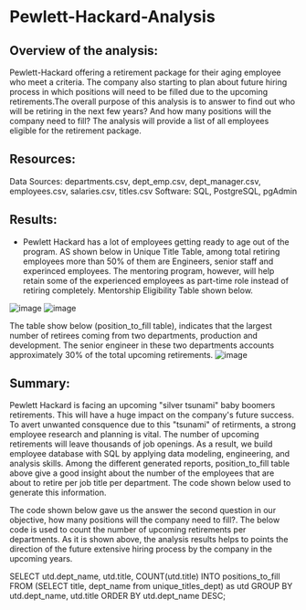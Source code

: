 # Pewlett-Hackard-Analysis

## Overview of the analysis: 
Pewlett-Hackard offering a retirement package for their aging employee who meet a criteria. The company also starting to plan about future hiring process in which positions will need to be filled due to the upcoming retirements.The overall purpose of this analysis is to answer to find out who will be retiring in the next few years? And how many positions will the company need to fill? The analysis will provide a list of all employees eligible for the retirement package.

## Resources: 
Data Sources: departments.csv, dept_emp.csv, dept_manager.csv, employees.csv, salaries.csv, titles.csv
Software: SQL, PostgreSQL, pgAdmin


## Results: 
* Pewlett Hackard has a lot of employees getting ready to age out of the program. AS shown below in Unique Title Table, among total retiring employees more than 50% of them are Engineers, senior staff and experinced employees. The mentoring program, however, will help retain some of the experienced employees as part-time role instead of retiring completely. Mentorship Eligibility Table shown below.

![image](https://user-images.githubusercontent.com/114262970/203775948-213ca94b-044a-423b-b668-67bc9e2441be.png) ![image](https://user-images.githubusercontent.com/114262970/203778805-b376ea51-197f-4d96-bb72-10f036dcb7d0.png)

The table show below (position_to_fill table), indicates that the largest number of retirees coming from two departments, production and development. The senior engineer in these two departments accounts approximately 30% of the total upcoming retirements.
![image](https://user-images.githubusercontent.com/114262970/203791579-c7905018-7aab-40d5-bcf9-fe9e3dc91102.png)

## Summary:
Pewlett Hackard is facing an upcoming "silver tsunami" baby boomers retirements. This will have a huge impact on the company's future success. To avert unwanted consquence due to this "tsunami" of retirments, a strong employee research and planning is vital. The number of upcoming retirements will leave thousands of job openings. As a result, we build employee database with SQL by applying data modeling, engineering, and analysis skills. Among the different generated reports, position_to_fill table above give a good insight about the number of the employees that are about to retire per job title per department. The code shown below used to generate this information.


 <source media="(prefers-color-scheme: dark)" srcset="https://user-images.githubusercontent.com/114262970/203798035-2b177049-d540-4eba-80eb-8290775b792b.png">

The code shown below gave us the answer the second question in our objective, how many positions will the company need to fill?. The below code is used to count the number of upcoming retirements per departments. As it is shown above, the analysis results helps to points the direction of the future extensive hiring process by the company in the upcoming years. 

SELECT utd.dept_name, utd.title, COUNT(utd.title) 
INTO positions_to_fill
FROM (SELECT title, dept_name from unique_titles_dept) as utd
GROUP BY utd.dept_name, utd.title
ORDER BY utd.dept_name DESC;
